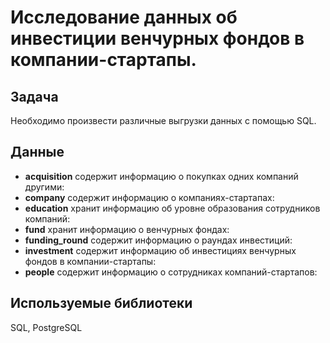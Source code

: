 # Исследование данных об инвестиции венчурных фондов в компании-стартапы.
## Задача
Необходимо произвести различные выгрузки данных с помощью SQL.
## Данные
- **acquisition** содержит информацию о покупках одних компаний другими:
- **company** содержит информацию о компаниях-стартапах:
- **education** хранит информацию об уровне образования сотрудников компаний:
- **fund** хранит информацию о венчурных фондах:
- **funding_round** содержит информацию о раундах инвестиций:
- **investment** содержит информацию об инвестициях венчурных фондов в компании-стартапы:
- **people** cодержит информацию о сотрудниках компаний-стартапов:
## Используемые библиотеки
SQL, PostgreSQL
